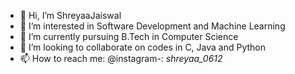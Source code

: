 - 👋 Hi, I’m ShreyaaJaiswal
- 👀 I’m interested in Software Development and Machine Learning  
- 🌱 I’m currently pursuing B.Tech in Computer Science 
- 💞️ I’m looking to collaborate on codes in C, Java and Python
- 📫 How to reach me: @instagram-: _shreyaa_0612_

<!---
ShreyaaJaiswal/ShreyaaJaiswal is a ✨ special ✨ repository because its `README.md` (this file) appears on your GitHub profile.
You can click the Preview link to take a look at your changes.
--->
